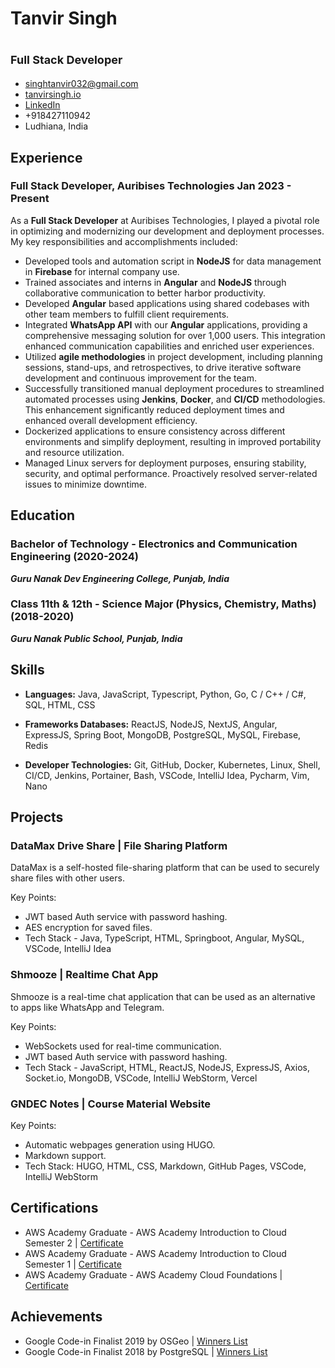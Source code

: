 <!-- The (first) h1 will be used as the <title> of the HTML page -->
# Tanvir Singh

<!-- Additional job role information -->

# <span style="font-size:18px;"> Full Stack Developer</span>

<!-- The unordered list immediately after the h1 will be formatted on a single line.
It is intended to be used for contact details -->
- [singhtanvir032@gmail.com](mailto:singhtanvir032@gmail.com)
- [tanvirsingh.io](http://tanvirsingh.io)
- [LinkedIn](https://www.linkedin.com/in/tanvir-singh-b21032236/)
- +918427110942
- Ludhiana, India

## Experience

### <span>Full Stack Developer, Auribises Technologies</span> <span>Jan 2023 - Present</span>

As a **Full Stack Developer** at Auribises Technologies, I played a pivotal role in optimizing and modernizing our development and deployment processes. My key responsibilities and accomplishments included:

- Developed tools and automation script in **NodeJS** for data management in **Firebase** for internal company use.
- Trained associates and interns in **Angular** and **NodeJS** through collaborative communication to better harbor productivity.
- Developed **Angular** based applications using shared codebases with other team members to fulfill client requirements.
- Integrated **WhatsApp API** with our **Angular** applications, providing a comprehensive messaging solution for over 1,000 users. This integration enhanced communication capabilities and enriched user experiences.
- Utilized **agile methodologies** in project development, including planning sessions, stand-ups, and retrospectives, to drive iterative software development and continuous improvement for the team.
- Successfully transitioned manual deployment procedures to streamlined automated processes using **Jenkins**, **Docker**, and **CI/CD** methodologies. This enhancement significantly reduced deployment times and enhanced overall development efficiency.
- Dockerized applications to ensure consistency across different environments and simplify deployment, resulting in improved portability and resource utilization.
- Managed Linux servers for deployment purposes, ensuring stability, security, and optimal performance. Proactively resolved server-related issues to minimize downtime.

## Education

### Bachelor of Technology - Electronics and Communication Engineering <span>(2020-2024)</span> 
  ***Guru Nanak Dev Engineering College, Punjab, India***

### Class 11th & 12th - Science Major (Physics, Chemistry, Maths) <span>(2018-2020)</span>
  ***Guru Nanak Public School, Punjab, India***

## Skills

- **Languages:** Java, JavaScript, Typescript, Python, Go, C / C++ / C#, SQL, HTML, CSS

- **Frameworks Databases:** ReactJS, NodeJS, NextJS, Angular, ExpressJS, Spring Boot, MongoDB, PostgreSQL, MySQL, Firebase, Redis

- **Developer Technologies:** Git, GitHub, Docker, Kubernetes, Linux, Shell, CI/CD, Jenkins, Portainer, Bash, VSCode, IntelliJ Idea, Pycharm, Vim, Nano

## Projects

### DataMax Drive Share | File Sharing Platform

DataMax is a self-hosted file-sharing platform that can be used to securely share files with other users.

Key Points:

- JWT based Auth service with password hashing.
- AES encryption for saved files.
- Tech Stack - Java, TypeScript, HTML, Springboot, Angular, MySQL, VSCode, IntelliJ Idea

### Shmooze | Realtime Chat App

Shmooze is a real-time chat application that can be used as an alternative to apps like WhatsApp and Telegram.

Key Points:

- WebSockets used for real-time communication.
- JWT based Auth service with password hashing.
- Tech Stack - JavaScript, HTML, ReactJS, NodeJS, ExpressJS, Axios, Socket.io, MongoDB, VSCode, IntelliJ WebStorm, Vercel

### GNDEC Notes | Course Material Website

Key Points:

- Automatic webpages generation using HUGO.
- Markdown support.
- Tech Stack: HUGO, HTML, CSS, Markdown, GitHub Pages, VSCode, IntelliJ WebStorm

## Certifications

- AWS Academy Graduate - AWS Academy Introduction to Cloud Semester 2 | [Certificate](link)
- AWS Academy Graduate - AWS Academy Introduction to Cloud Semester 1 | [Certificate](link)
- AWS Academy Graduate - AWS Academy Cloud Foundations | [Certificate](link)

## Achievements

- Google Code-in Finalist 2019 by OSGeo | [Winners List](https://codein.withgoogle.com/archive/2019/)
- Google Code-in Finalist 2018 by PostgreSQL | [Winners List](https://codein.withgoogle.com/archive/2018/)

